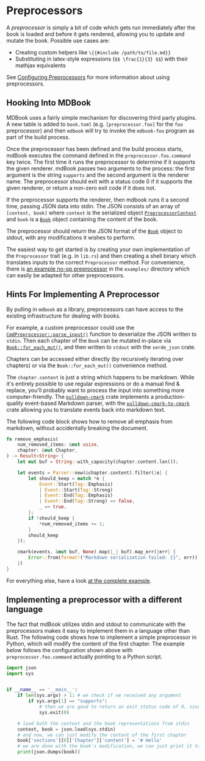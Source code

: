 # Preprocessors

A *preprocessor* is simply a bit of code which gets run immediately after the
book is loaded and before it gets rendered, allowing you to update and mutate
the book. Possible use cases are:

- Creating custom helpers like `\{{#include /path/to/file.md}}`
- Substituting in latex-style expressions (`$$ \frac{1}{3} $$`) with their
  mathjax equivalents

See [Configuring Preprocessors](../format/configuration/preprocessors.md) for more information about using preprocessors.

## Hooking Into MDBook

MDBook uses a fairly simple mechanism for discovering third party plugins.
A new table is added to `book.toml` (e.g. `[preprocessor.foo]` for the `foo`
preprocessor) and then `mdbook` will try to invoke the `mdbook-foo` program as
part of the build process.

Once the preprocessor has been defined and the build process starts, mdBook executes the command defined in the `preprocessor.foo.command` key twice.
The first time it runs the preprocessor to determine if it supports the given renderer.
mdBook passes two arguments to the process: the first argument is the string `supports` and the second argument is the renderer name.
The preprocessor should exit with a status code 0 if it supports the given renderer, or return a non-zero exit code if it does not.

If the preprocessor supports the renderer, then mdbook runs it a second time, passing JSON data into stdin.
The JSON consists of an array of `[context, book]` where `context` is the serialized object [`PreprocessorContext`] and `book` is a [`Book`] object containing the content of the book.

The preprocessor should return the JSON format of the [`Book`] object to stdout, with any modifications it wishes to perform.

The easiest way to get started is by creating your own implementation of the
`Preprocessor` trait (e.g. in `lib.rs`) and then creating a shell binary which
translates inputs to the correct `Preprocessor` method. For convenience, there
is [an example no-op preprocessor] in the `examples/` directory which can easily
be adapted for other preprocessors.

</details>

## Hints For Implementing A Preprocessor

By pulling in `mdbook` as a library, preprocessors can have access to the
existing infrastructure for dealing with books.

For example, a custom preprocessor could use the
[`CmdPreprocessor::parse_input()`] function to deserialize the JSON written to
`stdin`. Then each chapter of the `Book` can be mutated in-place via
[`Book::for_each_mut()`], and then written to `stdout` with the `serde_json`
crate.

Chapters can be accessed either directly (by recursively iterating over
chapters) or via the `Book::for_each_mut()` convenience method.

The `chapter.content` is just a string which happens to be markdown. While it's
entirely possible to use regular expressions or do a manual find & replace,
you'll probably want to process the input into something more computer-friendly.
The [`pulldown-cmark`][pc] crate implements a production-quality event-based
Markdown parser, with the [`pulldown-cmark-to-cmark`][pctc] crate allowing you to
translate events back into markdown text.

The following code block shows how to remove all emphasis from markdown,
without accidentally breaking the document.

```rust
fn remove_emphasis(
    num_removed_items: &mut usize,
    chapter: &mut Chapter,
) -> Result<String> {
    let mut buf = String::with_capacity(chapter.content.len());

    let events = Parser::new(&chapter.content).filter(|e| {
        let should_keep = match *e {
            Event::Start(Tag::Emphasis)
            | Event::Start(Tag::Strong)
            | Event::End(Tag::Emphasis)
            | Event::End(Tag::Strong) => false,
            _ => true,
        };
        if !should_keep {
            *num_removed_items += 1;
        }
        should_keep
    });

    cmark(events, &mut buf, None).map(|_| buf).map_err(|err| {
        Error::from(format!("Markdown serialization failed: {}", err))
    })
}
```

For everything else, have a look [at the complete example][example].

## Implementing a preprocessor with a different language

The fact that mdBook utilizes stdin and stdout to communicate with the preprocessors makes it easy to implement them in a language other than Rust.
The following code shows how to implement a simple preprocessor in Python, which will modify the content of the first chapter.
The example below follows the configuration shown above with `preprocessor.foo.command` actually pointing to a Python script.

```python
import json
import sys


if __name__ == '__main__':
    if len(sys.argv) > 1: # we check if we received any argument
        if sys.argv[1] == "supports": 
            # then we are good to return an exit status code of 0, since the other argument will just be the renderer's name
            sys.exit(0)

    # load both the context and the book representations from stdin
    context, book = json.load(sys.stdin)
    # and now, we can just modify the content of the first chapter
    book['sections'][0]['Chapter']['content'] = '# Hello'
    # we are done with the book's modification, we can just print it to stdout, 
    print(json.dumps(book))
```



[preprocessor-docs]: https://docs.rs/mdbook/latest/mdbook/preprocess/trait.Preprocessor.html
[pc]: https://crates.io/crates/pulldown-cmark
[pctc]: https://crates.io/crates/pulldown-cmark-to-cmark
[example]: https://github.com/rust-lang/mdBook/blob/master/examples/nop-preprocessor.rs
[an example no-op preprocessor]: https://github.com/rust-lang/mdBook/blob/master/examples/nop-preprocessor.rs
[`CmdPreprocessor::parse_input()`]: https://docs.rs/mdbook/latest/mdbook/preprocess/trait.Preprocessor.html#method.parse_input
[`Book::for_each_mut()`]: https://docs.rs/mdbook/latest/mdbook/book/struct.Book.html#method.for_each_mut
[`PreprocessorContext`]: https://docs.rs/mdbook/latest/mdbook/preprocess/struct.PreprocessorContext.html
[`Book`]: https://docs.rs/mdbook/latest/mdbook/book/struct.Book.html
